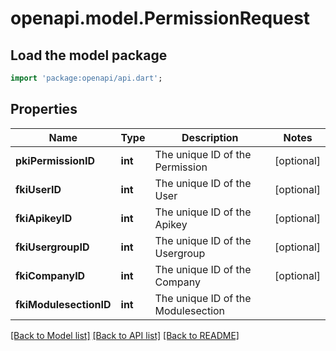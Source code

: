# openapi.model.PermissionRequest

## Load the model package
```dart
import 'package:openapi/api.dart';
```

## Properties
Name | Type | Description | Notes
------------ | ------------- | ------------- | -------------
**pkiPermissionID** | **int** | The unique ID of the Permission | [optional] 
**fkiUserID** | **int** | The unique ID of the User | [optional] 
**fkiApikeyID** | **int** | The unique ID of the Apikey | [optional] 
**fkiUsergroupID** | **int** | The unique ID of the Usergroup | [optional] 
**fkiCompanyID** | **int** | The unique ID of the Company | [optional] 
**fkiModulesectionID** | **int** | The unique ID of the Modulesection | 

[[Back to Model list]](../README.md#documentation-for-models) [[Back to API list]](../README.md#documentation-for-api-endpoints) [[Back to README]](../README.md)


